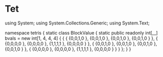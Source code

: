 # Tet


using System;
using System.Collections.Generic;
using System.Text;

namespace tetris
{
    static class BlockValue
    {
        static public readonly int[,,,] bvals = new int[1, 4, 4, 4]
        {
            {
                {
                    {0,0,1,0 },
                    {0,0,1,0 },
                    {0,0,1,0 },
                    {0,0,1,0 }
                },
                {
                    {0,0,0,0 },
                    {0,0,0,0 },
                    {1,1,1,1 },
                    {0,0,0,0 }
                },
                {
                    {0,0,1,0 },
                    {0,0,1,0 },
                    {0,0,1,0 },
                    {0,0,1,0 }
                },
                {
                    {0,0,0,0 },
                    {0,0,0,0 },
                    {1,1,1,1 },
                    {0,0,0,0 }
                }
            }
        };
    }
}
